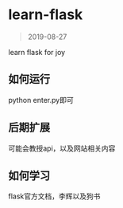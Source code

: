 # learn-flask

> 2019-08-27

learn flask for joy


## 如何运行

python enter.py即可



## 后期扩展

可能会教授api，以及网站相关内容


## 如何学习

flask官方文档，李辉以及狗书

